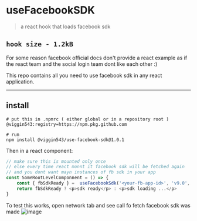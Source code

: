 # useFacebookSDK
> a react hook that loads facebook sdk

`hook size - 1.2kB`
--- 
For some reason facebook official docs don't provide a react example
as if the react team and the social login team dont like each other :)

This repo contains all you need to use facebook sdk in any react application.

---
## install
```npm
# put this in .npmrc ( either global or in a repository root ) 
@viggin543:registry=https://npm.pkg.github.com
```
```npm
# run 
npm install @viggin543/use-facebook-sdk@1.0.1
```

Then in a react component:

```javascript
// make sure this is mounted only once
// else every time react monnt it facebook sdk will be fetched again
// and you dont want mayn instances of fb sdk in your app 
const SomeRootLevelComponnent = () => {
    const { fbSdkReady } =  useFacebookSdk('<your-fb-app-id>', 'v9.0', 'en_US')
    return fbSdkReady ? <p>sdk ready</p> : <p>sdk loading ...</p>
}
``` 
To test this works, open network tab and see call fo fetch facebook sdk was made 
![image](https://user-images.githubusercontent.com/6231756/112716279-71f65480-8ef6-11eb-8d33-3c5480e2d713.png)
